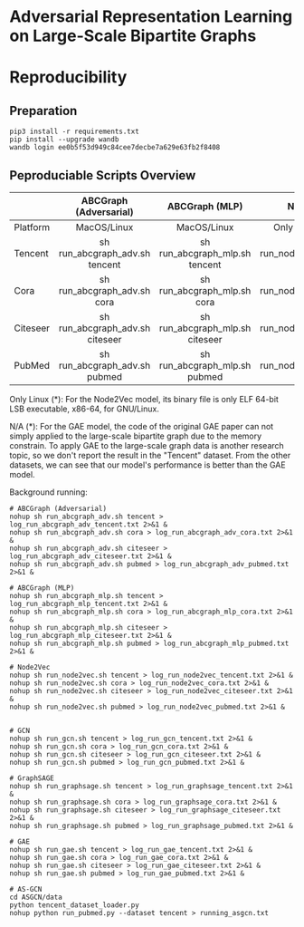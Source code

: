 # Adversarial Representation Learning on Large-Scale Bipartite Graphs

# Reproducibility


## Preparation
~~~
pip3 install -r requirements.txt
pip install --upgrade wandb
wandb login ee0b5f53d949c84cee7decbe7a629e63fb2f8408
~~~

## Peproduciable Scripts Overview
|                | ABCGraph (Adversarial)         | ABCGraph (MLP)                 | Node2Vec                    | GCN                         | GraphSAGE                   | GAE                         |
| :------------- | :----------:                   | :----------:                   | -----------:                | -----------:                | -----------:                | -----------:                |
| Platform       | MacOS/Linux                    | MacOS/Linux                    | Only Linux (*)              | MacOS/Linux                 | MacOS/Linux                 | MacOS/Linux                 |
| Tencent        | sh run_abcgraph_adv.sh tencent | sh run_abcgraph_mlp.sh tencent | sh run_node2vec.sh tencent  | sh run_gcn.sh tencent       | sh run_graphsage.sh tencent | N/A (*)                     |
| Cora           | sh run_abcgraph_adv.sh cora    | sh run_abcgraph_mlp.sh cora    | sh run_node2vec.sh cora     | sh run_gcn.sh cora          | sh run_graphsage.sh cora    | sh run_gae.sh cora          |
| Citeseer       | sh run_abcgraph_adv.sh citeseer| sh run_abcgraph_mlp.sh citeseer| sh run_node2vec.sh citeseer | sh run_gcn.sh citeseer      | sh run_graphsage.sh citeseer| sh run_gae.sh citeseer      |
| PubMed         | sh run_abcgraph_adv.sh pubmed  | sh run_abcgraph_mlp.sh pubmed  | sh run_node2vec.sh pubmed   | sh run_gcn.sh pubmed        | sh run_graphsage.sh pubmed  | sh run_gae.sh pubmed        |

Only Linux (*): For the Node2Vec model, its binary file is only ELF 64-bit LSB executable, x86-64, for GNU/Linux.

N/A (*): For the GAE model, the code of the original GAE paper can not simply applied to the large-scale bipartite graph due to the memory constrain. 
To apply GAE to the large-scale graph data is another research topic, so we don't report the result in the "Tencent" dataset. From the other datasets, we can see that our model's performance is better than the GAE model. 

Background running: 
~~~
# ABCGraph (Adversarial)
nohup sh run_abcgraph_adv.sh tencent > log_run_abcgraph_adv_tencent.txt 2>&1 &
nohup sh run_abcgraph_adv.sh cora > log_run_abcgraph_adv_cora.txt 2>&1 &
nohup sh run_abcgraph_adv.sh citeseer > log_run_abcgraph_adv_citeseer.txt 2>&1 &
nohup sh run_abcgraph_adv.sh pubmed > log_run_abcgraph_adv_pubmed.txt 2>&1 &

# ABCGraph (MLP)
nohup sh run_abcgraph_mlp.sh tencent > log_run_abcgraph_mlp_tencent.txt 2>&1 &
nohup sh run_abcgraph_mlp.sh cora > log_run_abcgraph_mlp_cora.txt 2>&1 &
nohup sh run_abcgraph_mlp.sh citeseer > log_run_abcgraph_mlp_citeseer.txt 2>&1 &
nohup sh run_abcgraph_mlp.sh pubmed > log_run_abcgraph_mlp_pubmed.txt 2>&1 &

# Node2Vec
nohup sh run_node2vec.sh tencent > log_run_node2vec_tencent.txt 2>&1 &
nohup sh run_node2vec.sh cora > log_run_node2vec_cora.txt 2>&1 &
nohup sh run_node2vec.sh citeseer > log_run_node2vec_citeseer.txt 2>&1 &
nohup sh run_node2vec.sh pubmed > log_run_node2vec_pubmed.txt 2>&1 &


# GCN
nohup sh run_gcn.sh tencent > log_run_gcn_tencent.txt 2>&1 &
nohup sh run_gcn.sh cora > log_run_gcn_cora.txt 2>&1 &
nohup sh run_gcn.sh citeseer > log_run_gcn_citeseer.txt 2>&1 &
nohup sh run_gcn.sh pubmed > log_run_gcn_pubmed.txt 2>&1 &

# GraphSAGE
nohup sh run_graphsage.sh tencent > log_run_graphsage_tencent.txt 2>&1 &
nohup sh run_graphsage.sh cora > log_run_graphsage_cora.txt 2>&1 &
nohup sh run_graphsage.sh citeseer > log_run_graphsage_citeseer.txt 2>&1 &
nohup sh run_graphsage.sh pubmed > log_run_graphsage_pubmed.txt 2>&1 &

# GAE
nohup sh run_gae.sh tencent > log_run_gae_tencent.txt 2>&1 &
nohup sh run_gae.sh cora > log_run_gae_cora.txt 2>&1 &
nohup sh run_gae.sh citeseer > log_run_gae_citeseer.txt 2>&1 &
nohup sh run_gae.sh pubmed > log_run_gae_pubmed.txt 2>&1 &

# AS-GCN
cd ASGCN/data
python tencent_dataset_loader.py
nohup python run_pubmed.py --dataset tencent > running_asgcn.txt
~~~